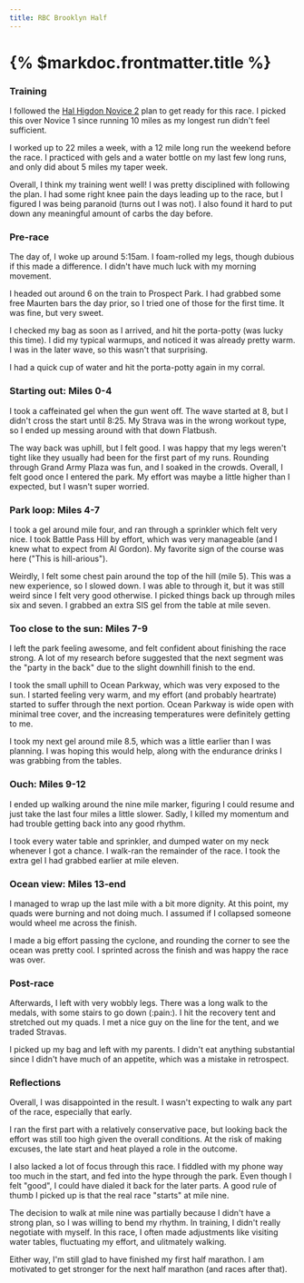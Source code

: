 ```yaml
---
title: RBC Brooklyn Half
---
```


# {% $markdoc.frontmatter.title %}

### Training
I followed the [Hal Higdon Novice 2](https://www.halhigdon.com/training-programs/half-marathon-training/novice-2-half-marathon/) plan to get ready for this race. I picked this over Novice 1 since running 10 miles as my longest run didn't feel sufficient. 

I worked up to 22 miles a week, with a 12 mile long run the weekend before the race. I practiced with gels and a water bottle on my last few long runs, and only did about 5 miles my taper week.

Overall, I think my training went well! I was pretty disciplined with following the plan. I had some right knee pain the days leading up to the race, but I figured I was being paranoid (turns out I was not). I also found it hard to put down any meaningful amount of carbs the day before.

### Pre-race
The day of, I woke up around 5:15am. I foam-rolled my legs, though dubious if this made a difference. I didn't have much luck with my morning movement.

I headed out around 6 on the train to Prospect Park. I had grabbed some free Maurten bars the day prior, so I tried one of those for the first time. It was fine, but very sweet.

I checked my bag as soon as I arrived, and hit the porta-potty (was lucky this time). I did my typical warmups, and noticed it was already pretty warm. I was in the later wave, so this wasn't that surprising. 

I had a quick cup of water and hit the porta-potty again in my corral.

### Starting out: Miles 0-4
I took a caffeinated gel when the gun went off. The wave started at 8, but I didn't cross the start until 8:25. My Strava was in the wrong workout type, so I ended up messing around with that down Flatbush. 

The way back was uphill, but I felt good. I was happy that my legs weren't tight like they usually had been for the first part of my runs. Rounding through Grand Army Plaza was fun, and I soaked in the crowds. Overall, I felt good once I entered the park. My effort was maybe a little higher than I expected, but I wasn't super worried.

### Park loop: Miles 4-7
I took a gel around mile four, and ran through a sprinkler which felt very nice. I took Battle Pass Hill by effort, which was very manageable (and I knew what to expect from Al Gordon). My favorite sign of the course was here ("This is hill-arious").

Weirdly, I felt some chest pain around the top of the hill (mile 5). This was a new experience, so I slowed down. I was able to through it, but it was still weird since I felt very good otherwise. I picked things back up through miles six and seven. I grabbed an extra SIS gel from the table at mile seven.

### Too close to the sun: Miles 7-9
I left the park feeling awesome, and felt confident about finishing the race strong. A lot of my research before suggested that the next segment was the "party in the back" due to the slight downhill finish to the end.

I took the small uphill to Ocean Parkway, which was very exposed to the sun. I started feeling very warm, and my effort (and probably heartrate) started to suffer through the next portion. Ocean Parkway is wide open with minimal tree cover, and the increasing temperatures were definitely getting to me.

I took my next gel around mile 8.5, which was a little earlier than I was planning. I was hoping this would help, along with the endurance drinks I was grabbing from the tables.

### Ouch: Miles 9-12
I ended up walking around the nine mile marker, figuring I could resume and just take the last four miles a little slower. Sadly, I killed my momentum and had trouble getting back into any good rhythm.

I took every water table and sprinkler, and dumped water on my neck whenever I got a chance. I walk-ran the remainder of the race. I took the extra gel I had grabbed earlier at mile eleven.


### Ocean view: Miles 13-end
I managed to wrap up the last mile with a bit more dignity. At this point, my quads were burning and not doing much. I assumed if I collapsed someone would wheel me across the finish.

I made a big effort passing the cyclone, and rounding the corner to see the ocean was pretty cool. I sprinted across the finish and was happy the race was over.

### Post-race
Afterwards, I left with very wobbly legs. There was a long walk to the medals, with some stairs to go down (:pain:). I hit the recovery tent and stretched out my quads. I met a nice guy on the line for the tent, and we traded Stravas.

I picked up my bag and left with my parents. I didn't eat anything substantial since I didn't have much of an appetite, which was a mistake in retrospect.

### Reflections
Overall, I was disappointed in the result. I wasn't expecting to walk any part of the race, especially that early.

I ran the first part with a relatively conservative pace, but looking back the effort was still too high given the overall conditions. At the risk of making excuses, the late start and heat played a role in the outcome.

I also lacked a lot of focus through this race. I fiddled with my phone way too much in the start, and fed into the hype through the park. Even though I felt "good", I could have dialed it back for the later parts. A good rule of thumb I picked up is that the real race "starts" at mile nine.

The decision to walk at mile nine was partially because I didn't have a strong plan, so I was willing to bend my rhythm. In training, I didn't really negotiate with myself. In this race, I often made adjustments like visiting water tables, fluctuating my effort, and ulitmately walking.

Either way, I'm still glad to have finished my first half marathon. I am motivated to get stronger for the next half marathon (and races after that).
